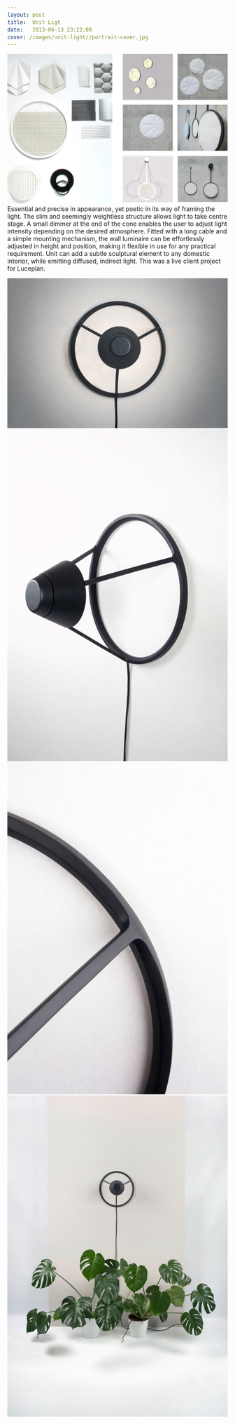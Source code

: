 ```yaml
---
layout: post
title:  Unit Ligt
date:   2013-06-13 23:22:00
cover: /images/unit-light//portrait-cover.jpg
---
```



![Close-Up One](/images/unit-light/research.jpg)
Essential and precise in appearance, yet poetic in its way of framing the light.
The slim and seemingly weightless structure allows light to take centre stage. A small dimmer at the end of the cone enables the user to adjust light intensity depending on the desired atmosphere. Fitted with a long cable and a simple mounting mechanism, the wall luminaire can be effortlessly adjusted in height and position, making it flexible in use for any practical requirement.
Unit can add a subtle sculptural element to any domestic interior, while emitting diffused, indirect light.
This was a live client project for Luceplan.

![Close-Up One](/images/unit-light/unit-front.jpg)
![Close-Up One](/images/unit-light/unit-side.jpg)
![Close-Up One](/images/unit-light/unit-detail.jpg)
![Close-Up One](/images/unit-light/unit-context.jpg)
